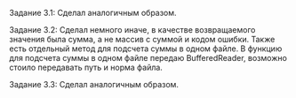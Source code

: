 Задание 3.1:
Сделал аналогичным образом.

Задание 3.2:
Сделал немного иначе, в качестве возвращаемого значения была сумма, а не массив с суммой и кодом ошибки. Также есть отдельный метод для подсчета суммы в одном файле.
В функцию для подсчета суммы в одном файле передаю BufferedReader, возможно стоило передавать путь и норма файла.

Задание 3.3:
Сделал аналогичным образом.